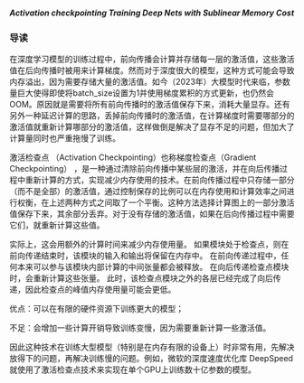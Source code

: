##### Activation checkpointing Training Deep Nets with Sublinear Memory Cost 

### 导读

在深度学习模型的训练过程中，前向传播会计算并存储每一层的激活值，这些激活值在后向传播时被用来计算梯度。然而对于深度很大的模型，这种方式可能会导致内存溢出，因为需要存储大量的激活值。如今（2023年）大模型时代来临，参数量巨大使得即使将batch_size设置为1并使用梯度累积的方式更新，也仍然会OOM。原因就是需要将所有前向传播时的激活值保存下来，消耗大量显存。还有另外一种延迟计算的思路，丢掉前向传播时的激活值，在计算梯度时需要哪部分的激活值就重新计算哪部分的激活值，这样做倒是解决了显存不足的问题，但加大了计算量同时也严重拖慢了训练。

激活检查点 （Activation Checkpointing）也称梯度检查点（Gradient Checkpointing） ，是一种通过清除前向传播中某些层的激活，并在向后传播过程中重新计算的方式，实现减少内存使用的技术。在前向传播过程中只存储一部分（而不是全部）的激活值，通过控制保存的比例可以在内存使用和计算效率之间进行权衡，在上述两种方式之间取了一个平衡。这种方法选择计算图上的一部分激活值保存下来，其余部分丢弃。对于没有存储的激活值，如果在后向传播过程中需要它们，就重新计算这些值。

 实际上，这会用额外的计算时间来减少内存使用量。 如果模块处于检查点，则在前向传递结束时，该模块的输入和输出将保留在内存中。 在前向传递过程中，任何本来可以参与该模块内部计算的中间张量都会被释放。 在向后传递检查点模块时，会重新计算这些张量。 此时，该检查点模块之外的各层已经完成了向后传递，因此检查点的峰值内存使用量可能会更低。

优点：可以在有限的硬件资源下训练更大的模型；

不足：会增加一些计算开销导致训练变慢，因为需要重新计算一些激活值。

因此这种技术在训练大型模型（特别是在内存有限的设备上）时非常有用，先解决放得下的问题，再解决训练慢的问题。例如，微软的深度速度优化库 DeepSpeed 就使用了激活检查点技术来实现在单个GPU上训练数十亿参数的模型。






